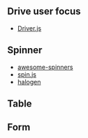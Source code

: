 ## Drive user focus 
- [Driver.js](http://kamranahmed.info/driver)

## Spinner
- [awesome-spinners](https://github.com/yangshun/awesome-spinners)
- [spin.js](http://spin.js.org/)
- [halogen](https://github.com/yuanyan/halogen)

## Table

## Form

